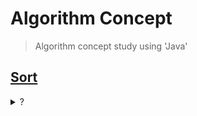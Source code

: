 # Algorithm Concept
> Algorithm concept study using 'Java'

## [Sort](https://github.com/leeheefull/Algorithms/blob/master/CodingTest/sort)
<details>
  <summary>?</summary>
  
  ---
  ```java
  ```
  ---
</details>